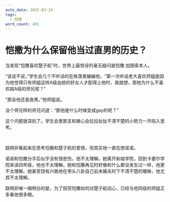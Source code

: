```yaml
---
auto_date: 2025-02-24
tags:
  - 恺楚
word_count: 401
---
```


# 恺撒为什么保留他当过直男的历史？

当发现“恺撒喜欢楚子航”时，世界上最惊讶的毫无疑问是恺撒·加图索本人。

“该说不说，”学生会几个不听话的在角落里蛐蛐他，“第一次听说老大喜欢师姐是因为他觉得只有师姐这样A级血统的好女人才配得上他时，我就想，那他为什么不喜欢超A级的师兄呢？”

“那会他还是直男。”他师姐说。

没个师兄样的师兄问道：“那他是什么时候变成gay的呢？”

这个问题就深刻了。学生会里那支和狮心会拉拉扯扯不清不楚的小势力一齐陷入思考。

<br>

路明非看起来在思考恺撒和楚子航的爱情，但其实他一直在想诺诺。

诺诺和恺撒分手后似乎没有很悲伤，他不太理解。她离开新娘学院，回到卡塞尔学院来读四年级，他也不太理解。她和恺撒再见时好像和什么都没发生过一样，他更不太理解。她甚至饶有兴致地在带头八卦自己前未婚夫时下不清不楚的暧昧，他尤其不太理解。

路明非唯一搞明白的是，为了探究恺撒如何对楚子航动心，已经与他同级的师姐正多看他很多眼。
